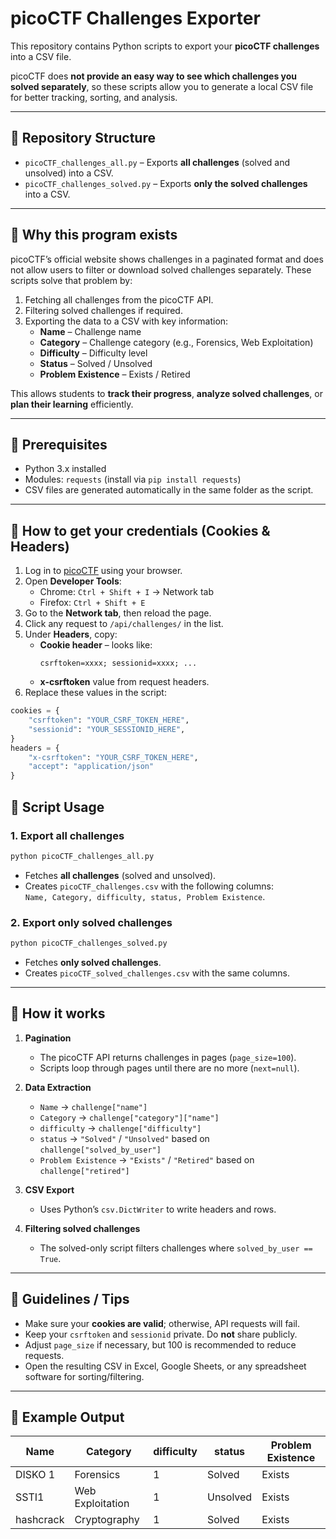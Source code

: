 # picoCTF Challenges Exporter

This repository contains Python scripts to export your **picoCTF challenges** into a CSV file.  

picoCTF does **not provide an easy way to see which challenges you solved separately**, so these scripts allow you to generate a local CSV file for better tracking, sorting, and analysis.

---

## 📂 Repository Structure

- `picoCTF_challenges_all.py` – Exports **all challenges** (solved and unsolved) into a CSV.
- `picoCTF_challenges_solved.py` – Exports **only the solved challenges** into a CSV.

---

## 🔹 Why this program exists

picoCTF’s official website shows challenges in a paginated format and does not allow users to filter or download solved challenges separately. These scripts solve that problem by:

1. Fetching all challenges from the picoCTF API.
2. Filtering solved challenges if required.
3. Exporting the data to a CSV with key information:  
   - **Name** – Challenge name  
   - **Category** – Challenge category (e.g., Forensics, Web Exploitation)  
   - **Difficulty** – Difficulty level  
   - **Status** – Solved / Unsolved  
   - **Problem Existence** – Exists / Retired  

This allows students to **track their progress**, **analyze solved challenges**, or **plan their learning** efficiently.

---

## 🔹 Prerequisites

- Python 3.x installed
- Modules: `requests` (install via `pip install requests`)
- CSV files are generated automatically in the same folder as the script.

---

## 🔹 How to get your credentials (Cookies & Headers)

1. Log in to [picoCTF](https://play.picoctf.org) using your browser.
2. Open **Developer Tools**:
   - Chrome: `Ctrl + Shift + I` → Network tab
   - Firefox: `Ctrl + Shift + E`
3. Go to the **Network tab**, then reload the page.
4. Click any request to `/api/challenges/` in the list.
5. Under **Headers**, copy:
   - **Cookie header** – looks like:  
     ```
     csrftoken=xxxx; sessionid=xxxx; ...
     ```
   - **x-csrftoken** value from request headers.
6. Replace these values in the script:

```python
cookies = {
    "csrftoken": "YOUR_CSRF_TOKEN_HERE",
    "sessionid": "YOUR_SESSIONID_HERE",
}
headers = {
    "x-csrftoken": "YOUR_CSRF_TOKEN_HERE",
    "accept": "application/json"
}
```

## 🔹 Script Usage

### 1. Export all challenges
```bash
python picoCTF_challenges_all.py
```
- Fetches **all challenges** (solved and unsolved).
- Creates `picoCTF_challenges.csv` with the following columns:  
  `Name, Category, difficulty, status, Problem Existence`.

### 2. Export only solved challenges
```bash
python picoCTF_challenges_solved.py
```
- Fetches **only solved challenges**.
- Creates `picoCTF_solved_challenges.csv` with the same columns.

---

## 🔹 How it works

1. **Pagination**  
   - The picoCTF API returns challenges in pages (`page_size=100`).
   - Scripts loop through pages until there are no more (`next=null`).

2. **Data Extraction**  
   - `Name` → `challenge["name"]`  
   - `Category` → `challenge["category"]["name"]`  
   - `difficulty` → `challenge["difficulty"]`  
   - `status` → `"Solved"` / `"Unsolved"` based on `challenge["solved_by_user"]`  
   - `Problem Existence` → `"Exists"` / `"Retired"` based on `challenge["retired"]`

3. **CSV Export**  
   - Uses Python’s `csv.DictWriter` to write headers and rows.

4. **Filtering solved challenges**  
   - The solved-only script filters challenges where `solved_by_user == True`.

---

## 🔹 Guidelines / Tips

- Make sure your **cookies are valid**; otherwise, API requests will fail.
- Keep your `csrftoken` and `sessionid` private. Do **not** share publicly.
- Adjust `page_size` if necessary, but 100 is recommended to reduce requests.
- Open the resulting CSV in Excel, Google Sheets, or any spreadsheet software for sorting/filtering.

---

## 🔹 Example Output

| Name         | Category           | difficulty | status  | Problem Existence |
|-------------|------------------|------------|---------|-----------------|
| DISKO 1      | Forensics         | 1          | Solved  | Exists          |
| SSTI1        | Web Exploitation  | 1          | Unsolved| Exists          |
| hashcrack    | Cryptography      | 1          | Solved  | Exists          |
